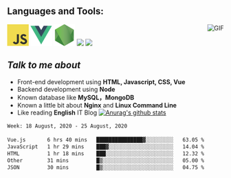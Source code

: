 ## **Languages and Tools:**      
<code><img height="50" style="max-width: 80px;" src="https://raw.githubusercontent.com/github/explore/80688e429a7d4ef2fca1e82350fe8e3517d3494d/topics/javascript/javascript.png"></code>
<code><img height="50" style="max-width: 80px;" src="https://raw.githubusercontent.com/github/explore/80688e429a7d4ef2fca1e82350fe8e3517d3494d/topics/vue/vue.png"></code>
<code><img height="50" style="max-width: 80px;" src="https://raw.githubusercontent.com/github/explore/80688e429a7d4ef2fca1e82350fe8e3517d3494d/topics/nodejs/nodejs.png"></code>
<code><img height="50" style="max-width: 80px;" src="https://img.shields.io/badge/-HTML5-E34F26?style=flat&logo=html5&logoColor=white"></code>
<code><img height="50" style="max-width: 80px;" src="https://img.shields.io/badge/-CSS3-1572B6?style=flat&logo=css3"></code>
<img align="right" alt="GIF" src="https://media.giphy.com/media/iIqmM5tTjmpOB9mpbn/giphy.gif" />
## *Talk to me about*
- Front-end development using **HTML, Javascript, CSS, Vue**
- Backend development using **Node**
- Known database like **MySQL，MongoDB**
- Known a little bit about **Nginx** and **Linux Command Line**
- Like reading **English** IT Blog
[![Anurag's github stats](https://github-readme-stats.vercel.app/api?username=qdi5)](https://github.com/anuraghazra/github-readme-stats)
<!--START_SECTION:waka-->
```text
Week: 18 August, 2020 - 25 August, 2020

Vue.js       6 hrs 40 mins   ███████████████▓░░░░░░░░░   63.05 % 
JavaScript   1 hr 29 mins    ███▓░░░░░░░░░░░░░░░░░░░░░   14.04 % 
HTML         1 hr 18 mins    ███░░░░░░░░░░░░░░░░░░░░░░   12.32 % 
Other        31 mins         █▒░░░░░░░░░░░░░░░░░░░░░░░   05.00 % 
JSON         30 mins         █▒░░░░░░░░░░░░░░░░░░░░░░░   04.75 % 
```
<!--END_SECTION:waka-->
